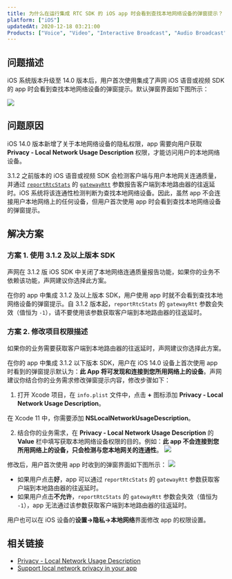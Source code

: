 ```yaml
---
title: 为什么在运行集成 RTC SDK 的 iOS app 时会看到查找本地网络设备的弹窗提示？
platform: ["iOS"]
updatedAt: 2020-12-18 03:21:00
Products: ["Voice", "Video", "Interactive Broadcast", "Audio Broadcast"]
---
```


## 问题描述

iOS 系统版本升级至 14.0 版本后，用户首次使用集成了声网 iOS 语音或视频 SDK 的 app 时会看到查找本地网络设备的弹窗提示。默认弹窗界面如下图所示：

![](https://web-cdn.agora.io/docs-files/1599798269838)

## 问题原因

iOS 14.0 版本新增了关于本地网络设备的隐私权限，app 需要向用户获取 **Privacy - Local Network Usage Description** 权限，才能访问用户的本地网络设备。

3.1.2 之前版本的 iOS 语音或视频 SDK 会检测客户端与用户本地网关连通质量，并通过 [`reportRtcStats`](./API%20Reference/oc/Protocols/AgoraRtcEngineDelegate.html#//api/name/rtcEngine:reportRtcStats:) 的 [`gatewayRtt`](./API%20Reference/oc/Classes/AgoraChannelStats.html#//api/name/gatewayRtt) 参数报告客户端到本地路由器的往返延时。iOS 系统将该连通性检测判断为查找本地网络设备。因此，虽然 app 不会连接用户本地网络上的任何设备，但用户首次使用 app 时会看到查找本地网络设备的弹窗提示。

## 解决方案

### 方案 1. 使用 3.1.2 及以上版本 SDK

声网在 3.1.2 版 iOS SDK 中关闭了本地网络连通质量报告功能，如果你的业务不依赖该功能，声网建议你选择此方案。

在你的 app 中集成 3.1.2 及以上版本 SDK，用户使用 app 时就不会看到查找本地网络设备的弹窗提示。自 3.1.2 版本起，`reportRtcStats` 的 `gatewayRtt` 参数会失效（值恒为 `-1`），请不要使用该参数获取客户端到本地路由器的往返延时。

### 方案 2. 修改项目权限描述

如果你的业务需要获取客户端到本地路由器的往返延时，声网建议你选择此方案。

在你的 app 中集成 3.1.2 以下版本 SDK，用户在 iOS 14.0 设备上首次使用 app 时看到的弹窗提示默认为：**此 App 将可发现和连接到您所用网络上的设备**。声网建议你结合你的业务需求修改弹窗提示内容，修改步骤如下：

1. 打开 Xcode 项目，在 `info.plist` 文件中，点击 **+** 图标添加 **Privacy - Local Network Usage Description**。

 <div class="alert info">在 Xcode 11 中，你需要添加 <b>NSLocalNetworkUsageDescription</b>。</div>

2. 结合你的业务需求，在 **Privacy - Local Network Usage Description** 的 **Value** 栏中填写获取本地网络设备权限的目的。例如：**此 app 不会连接到您所用网络上的设备，只会检测与您本地网关的连通性**。
   ![](https://web-cdn.agora.io/docs-files/1599798333919)

修改后，用户首次使用 app 时收到的弹窗界面如下图所示：
![](https://web-cdn.agora.io/docs-files/1599798346549)

- 如果用户点击**好**，app 可以通过 `reportRtcStats` 的 `gatewayRtt` 参数获取客户端到本地路由器的往返延时。
- 如果用户点击**不允许**，`reportRtcStats` 的 `gatewayRtt` 参数会失效（值恒为 `-1`），app 无法通过该参数获取客户端到本地路由器的往返延时。

用户也可以在 iOS 设备的**设置->隐私->本地网络**界面修改 app 的权限设置。

## 相关链接

- [Privacy - Local Network Usage Description](https://developer.apple.com/documentation/bundleresources/information_property_list/nslocalnetworkusagedescription)
- [Support local network privacy in your app](https://developer.apple.com/videos/play/wwdc2020/10110/)
